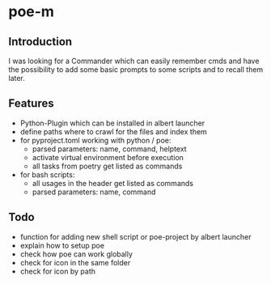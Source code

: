 # poe-m

## Introduction

I was looking for a Commander which can easily remember cmds and have the possibility to add some basic prompts to some scripts and to recall them later.

## Features

- Python-Plugin which can be installed in albert launcher
- define paths where to crawl for the files and index them
- for pyproject.toml working with python / poe:
    - parsed parameters: name, command, helptext
    - activate virtual environment before execution
    - all tasks from poetry get listed as commands
- for bash scripts:
    - all usages in the header get listed as commands
    - parsed parameters: name, command

## Todo

- function for adding new shell script or poe-project by albert launcher
- explain how to setup poe
- check how poe can work globally
- check for icon in the same folder
- check for icon by path